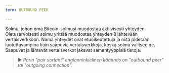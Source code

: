 ```yaml
---
term: OUTBOUND PEER

---
```

Solmu, johon oma Bitcoin-solmusi muodostaa aktiivisesti yhteyden. Oletusarvoisesti solmu yrittää muodostaa yhteyden 8 lähtevään vertaisverkkoon. Nämä yhteydet ovat etuoikeutettuja ja niitä pidetään luotettavampina kuin saapuvia vertaisverkkoja, koska solmu valitsee ne. Saapuvat ja lähtevät vertaisverkot jakavat samantyyppisiä tietoja. 

> ► *Parin "pair sortant" englanninkielinen käännös on "outbound peer" tai "outgoing connection".*